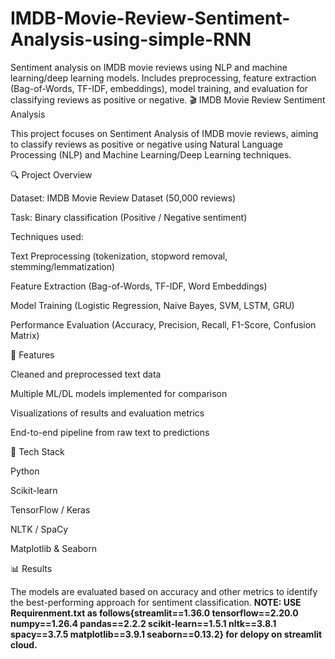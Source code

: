 # IMDB-Movie-Review-Sentiment-Analysis-using-simple-RNN
Sentiment analysis on IMDB movie reviews using NLP and machine learning/deep learning models. Includes preprocessing, feature extraction (Bag-of-Words, TF-IDF, embeddings), model training, and evaluation for classifying reviews as positive or negative.
🎬 IMDB Movie Review Sentiment Analysis

This project focuses on Sentiment Analysis of IMDB movie reviews, aiming to classify reviews as positive or negative using Natural Language Processing (NLP) and Machine Learning/Deep Learning techniques.

🔍 Project Overview

Dataset: IMDB Movie Review Dataset (50,000 reviews)

Task: Binary classification (Positive / Negative sentiment)

Techniques used:

Text Preprocessing (tokenization, stopword removal, stemming/lemmatization)

Feature Extraction (Bag-of-Words, TF-IDF, Word Embeddings)

Model Training (Logistic Regression, Naive Bayes, SVM, LSTM, GRU)

Performance Evaluation (Accuracy, Precision, Recall, F1-Score, Confusion Matrix)

📌 Features

Cleaned and preprocessed text data

Multiple ML/DL models implemented for comparison

Visualizations of results and evaluation metrics

End-to-end pipeline from raw text to predictions

🚀 Tech Stack

Python

Scikit-learn

TensorFlow / Keras

NLTK / SpaCy

Matplotlib & Seaborn

📊 Results

The models are evaluated based on accuracy and other metrics to identify the best-performing approach for sentiment classification.
**NOTE: USE Requirenment.txt as follows{streamlit==1.36.0
tensorflow==2.20.0
numpy==1.26.4
pandas==2.2.2
scikit-learn==1.5.1
nltk==3.8.1
spacy==3.7.5
matplotlib==3.9.1
seaborn==0.13.2} for delopy on streamlit cloud.**
